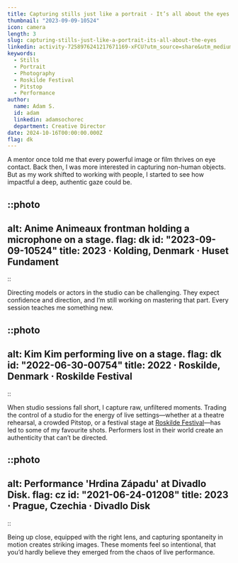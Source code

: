 ```yaml
---
title: Capturing stills just like a portrait - It’s all about the eyes
thumbnail: "2023-09-09-10524"
icon: camera
length: 3
slug: capturing-stills-just-like-a-portrait-its-all-about-the-eyes
linkedin: activity-7258976241217671169-xFCU?utm_source=share&utm_medium=member_desktop
keywords:
  - Stills
  - Portrait
  - Photography
  - Roskilde Festival
  - Pitstop
  - Performance
author:
  name: Adam S.
  id: adam
  linkedin: adamsochorec
  department: Creative Director
date: 2024-10-16T00:00:00.000Z
flag: dk
---
```


A mentor once told me that every powerful image or film thrives on eye contact. Back then, I was more interested in capturing non-human objects. But as my work shifted to working with people, I started to see how impactful a deep, authentic gaze could be.

::photo
---
alt: Anime Animeaux frontman holding a microphone on a stage.
flag: dk
id: "2023-09-09-10524"
title: 2023 ⋅ Kolding, Denmark ⋅ Huset Fundament
---
::

Directing models or actors in the studio can be challenging. They expect confidence and direction, and I’m still working on mastering that part. Every session teaches me something new.

::photo
---
alt: Kim Kim performing live on a stage.
flag: dk
id: "2022-06-30-00754"
title: 2022 ⋅ Roskilde, Denmark ⋅ Roskilde Festival
---
::

When studio sessions fall short, I capture raw, unfiltered moments. Trading the control of a studio for the energy of live settings—whether at a theatre rehearsal, a crowded Pitstop, or a festival stage at [Roskilde Festival](https://roskilde-festival.dk)—has led to some of my favourite shots. Performers lost in their world create an authenticity that can’t be directed.


::photo
---
alt: Performance 'Hrdina Západu' at Divadlo Disk.
flag: cz
id: "2021-06-24-01208"
title: 2023 ⋅ Prague, Czechia ⋅ Divadlo Disk
---
::

Being up close, equipped with the right lens, and capturing spontaneity in motion creates striking images. These moments feel so intentional, that you’d hardly believe they emerged from the chaos of live performance.